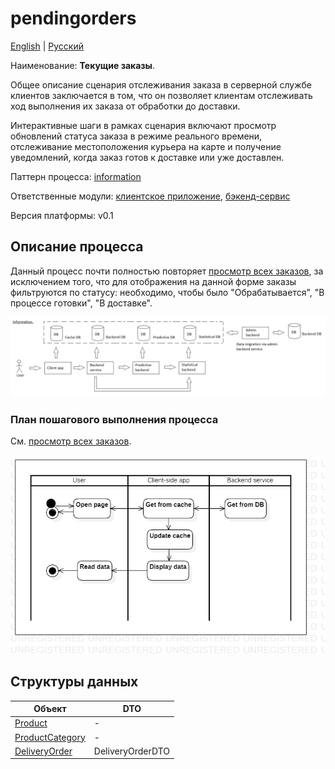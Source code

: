 # pendingorders

[English](pendingorders.md) | [Русский](pendingorders.ru.md)

Наименование: **Текущие заказы**.

Общее описание сценария отслеживания заказа в серверной службе клиентов заключается в том, что он позволяет клиентам отслеживать ход выполнения их заказа от обработки до доставки.

Интерактивные шаги в рамках сценария включают просмотр обновлений статуса заказа в режиме реального времени, отслеживание местоположения курьера на карте и получение уведомлений, когда заказ готов к доставке или уже доставлен.

Паттерн процесса: [information](../../processpatterns/information.md)

Ответственные модули: [клиентское приложение](../../frontend/customerclient.ru.md), [бэкенд-сервис](../../backend/customerbackend.ru.md)

Версия платформы: v0.1

## Описание процесса

Данный процесс почти полностью повторяет [просмотр всех заказов](../customer/orders.ru.md), за исключением того, что для отображения на данной форме заказы фильтруются по статусу: необходимо, чтобы было "Обрабатывается", "В процессе готовки", "В доставке".

![information_overall](../../img/processpatterns/information_overall.png)

### План пошагового выполнения процесса

См. [просмотр всех заказов](../customer/orders.ru.md).

![customer.allorders](../../img/activitydiagrams/customer.allorders.png)

## Структуры данных

| Объект | DTO |
| --- | ---- |
| [Product](https://github.com/alexeysp11/workflow-lib/blob/main/src/Models/Business/Products/Product.cs) | - |
| [ProductCategory](https://github.com/alexeysp11/workflow-lib/blob/main/src/Models/Business/Products/ProductCategory.cs) | - |
| [DeliveryOrder](https://github.com/alexeysp11/workflow-lib/blob/main/src/Models/Business/BusinessDocuments/DeliveryOrder.cs) | DeliveryOrderDTO |
